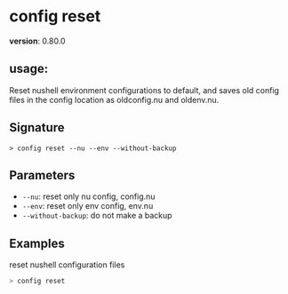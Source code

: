 # config reset

**version**: 0.80.0

## **usage**:

Reset nushell environment configurations to default, and saves old config files in the config location as oldconfig.nu and oldenv.nu.

## Signature

`> config reset --nu --env --without-backup`

## Parameters

- `--nu`: reset only nu config, config.nu
- `--env`: reset only env config, env.nu
- `--without-backup`: do not make a backup

## Examples

reset nushell configuration files

```bash
> config reset
```
